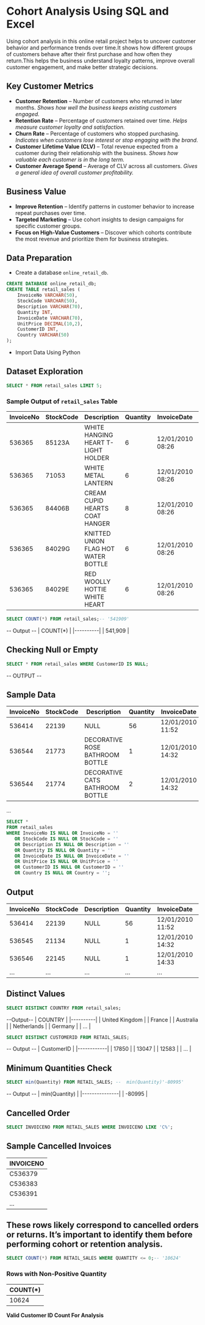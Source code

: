 # Cohort Analysis Using SQL and Excel
Using cohort analysis in this online retail project helps to uncover customer behavior and performance trends over time.It shows how different groups of customers behave after their first purchase and how often they return.This helps the business understand loyalty patterns, improve overall customer engagement, and make better strategic decisions.
## Key Customer Metrics

- **Customer Retention** – Number of customers who returned in later months. *Shows how well the business keeps existing customers engaged.*  
- **Retention Rate** – Percentage of customers retained over time. *Helps measure customer loyalty and satisfaction.*  
- **Churn Rate** – Percentage of customers who stopped purchasing. *Indicates when customers lose interest or stop engaging with the brand.*  
- **Customer Lifetime Value (CLV)** – Total revenue expected from a customer during their relationship with the business. *Shows how valuable each customer is in the long term.*  
- **Customer Average Spend** – Average of CLV across all customers. *Gives a general idea of overall customer profitability.*

## Business Value
- **Improve Retention** – Identify patterns in customer behavior to increase repeat purchases over time.  
- **Targeted Marketing** – Use cohort insights to design campaigns for specific customer groups.  
- **Focus on High-Value Customers** – Discover which cohorts contribute the most revenue and prioritize them for business strategies.
## Data Preparation

- Create a database `online_retail_db`.
```sql
CREATE DATABASE online_retail_db;
CREATE TABLE retail_sales (
    InvoiceNo VARCHAR(50),
    StockCode VARCHAR(50),
    Description VARCHAR(70),
    Quantity INT,
    InvoiceDate VARCHAR(70),
    UnitPrice DECIMAL(10,2),
    CustomerID INT,
    Country VARCHAR(50)
);
```
- Import Data Using Python
## Dataset Exploration
```sql
SELECT * FROM retail_sales LIMIT 5;
```
### Sample Output of `retail_sales` Table

| InvoiceNo | StockCode | Description | Quantity | InvoiceDate | UnitPrice | CustomerID | Country |
|-----------|-----------|-------------|---------|------------|-----------|------------|---------|
| 536365    | 85123A    | WHITE HANGING HEART T-LIGHT HOLDER | 6 | 12/01/2010 08:26 | 2.55 | 17850 | United Kingdom |
| 536365    | 71053     | WHITE METAL LANTERN | 6 | 12/01/2010 08:26 | 3.39 | 17850 | United Kingdom |
| 536365    | 84406B    | CREAM CUPID HEARTS COAT HANGER | 8 | 12/01/2010 08:26 | 2.75 | 17850 | United Kingdom |
| 536365    | 84029G    | KNITTED UNION FLAG HOT WATER BOTTLE | 6 | 12/01/2010 08:26 | 3.39 | 17850 | United Kingdom |
| 536365    | 84029E    | RED WOOLLY HOTTIE WHITE HEART | 6 | 12/01/2010 08:26 | 3.39 | 17850 | United Kingdom |
```sql  
SELECT COUNT(*) FROM retail_sales;-- '541909'
```
-- Output --
| COUNT(*) |
|----------|
| 541,909  |

## Checking Null or Empty
```sql
SELECT * FROM retail_sales WHERE CustomerID IS NULL;
```
-- OUTPUT --
## Sample Data

| InvoiceNo | StockCode | Description                        | Quantity | InvoiceDate       | UnitPrice | CustomerID | Country        |
|-----------|-----------|------------------------------------|---------|-----------------|-----------|------------|----------------|
| 536414    | 22139     | NULL                               | 56      | 12/01/2010 11:52 | 0.00      | NULL       | United Kingdom |
| 536544    | 21773     | DECORATIVE ROSE BATHROOM BOTTLE   | 1       | 12/01/2010 14:32 | 2.51      | NULL       | United Kingdom |
| 536544    | 21774     | DECORATIVE CATS BATHROOM BOTTLE  | 2       | 12/01/2010 14:32 | 2.51      | NULL       | United Kingdom |
...
```sql
SELECT *
FROM retail_sales
WHERE InvoiceNo IS NULL OR InvoiceNo = ''
   OR StockCode IS NULL OR StockCode = ''
   OR Description IS NULL OR Description = ''
   OR Quantity IS NULL OR Quantity = ''
   OR InvoiceDate IS NULL OR InvoiceDate = ''
   OR UnitPrice IS NULL OR UnitPrice = ''
   OR CustomerID IS NULL OR CustomerID = ''
   OR Country IS NULL OR Country = '';
```
## Output
| InvoiceNo | StockCode | Description | Quantity | InvoiceDate       | UnitPrice | CustomerID | Country        |
|-----------|-----------|-------------|-----------|-------------------|-----------|------------|----------------|
| 536414    | 22139     | NULL        | 56        | 12/01/2010 11:52 | 0.00      | NULL       | United Kingdom |
| 536545    | 21134     | NULL        | 1         | 12/01/2010 14:32 | 0.00      | NULL       | United Kingdom |
| 536546    | 22145     | NULL        | 1         | 12/01/2010 14:33 | 0.00      | NULL       | United Kingdom |
| …         | …         | …           | …         | …                 | …         | …          | …              |

## Distinct Values
```sql
SELECT DISTINCT COUNTRY FROM retail_sales;  
```
--Output--
| COUNTRY |
|----------|
| United Kingdom |
| France |
| Australia |
| Netherlands |
| Germany |
| ... |

```sql
SELECT DISTINCT CUSTOMERID FROM RETAIL_SALES; 
```
-- Output --
| CustomerID |
|------------|
| 17850      |
| 13047      |
| 12583      |
| ...        |
## Minimum Quantities Check
```sql
SELECT min(Quantity) FROM RETAIL_SALES; --  min(Quantity)'-80995'
```
-- Output --
| min(Quantity) |
|---------------|
| -80995        |

## Cancelled Order
```sql
SELECT INVOICENO FROM RETAIL_SALES WHERE INVOICENO LIKE 'C%';
```
## Sample Cancelled Invoices
| INVOICENO  |
|------------|
| C536379    |
| C536383    |
| C536391    |
| ...        |
## These rows likely correspond to cancelled orders or returns. It’s important to identify them before performing cohort or retention analysis.
```sql
SELECT COUNT(*) FROM RETAIL_SALES WHERE QUANTITY <= 0;-- '10624'
```
### Rows with Non-Positive Quantity

| COUNT(*) |
|----------|
| 10624    |

 **Valid Customer ID Count For Analysis**

